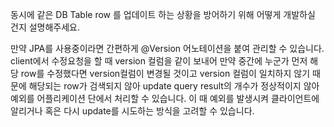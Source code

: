 
동시에 같은 DB Table row 를 업데이트 하는 상황을 방어하기 위해 어떻게 개발하실 건지 설명해주세요.

만약 JPA를 사용중이라면 간편하게 @Version 어노테이션을 붙여 관리할 수 있습니다.
client에서 수정요청을 할 때 version 컬럼을 같이 보내어
만약 중간에 누군가 먼저 해당 row를 수정했다면 version컬럼이 변경될 것이고
version 컬럼이 일치하지 않기 때문에 해당되는 row가 검색되지 않아 update query result의 개수가 정상적이지 않아 
예외를 어플리케이션 단에서 처리할 수 있습니다.
이 때 예외를 발생시켜 클라이언트에 알리거나 혹은 다시 update를 시도하는 방식을 고려할 수 있습니다.
